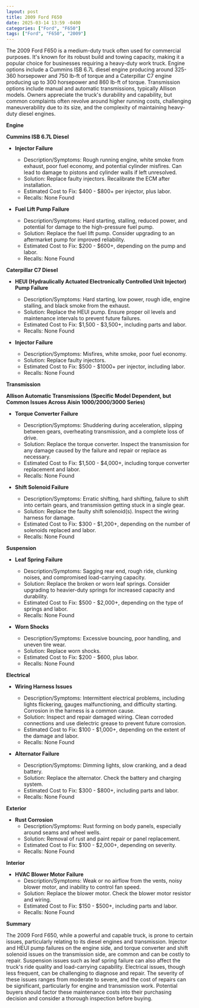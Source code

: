 ```yaml
---
layout: post
title: 2009 Ford F650
date: 2025-03-14 13:59 -0400
categories: ["Ford", "F650"]
tags: ["Ford", "F650", "2009"]
---
```

The 2009 Ford F650 is a medium-duty truck often used for commercial purposes. It's known for its robust build and towing capacity, making it a popular choice for businesses requiring a heavy-duty work truck. Engine options include a Cummins ISB 6.7L diesel engine producing around 325-360 horsepower and 750 lb-ft of torque and a Caterpillar C7 engine producing up to 300 horsepower and 860 lb-ft of torque. Transmission options include manual and automatic transmissions, typically Allison models. Owners appreciate the truck's durability and capability, but common complaints often revolve around higher running costs, challenging maneuverability due to its size, and the complexity of maintaining heavy-duty diesel engines.

**Engine**

**Cummins ISB 6.7L Diesel**

*   **Injector Failure**
    *   Description/Symptoms: Rough running engine, white smoke from exhaust, poor fuel economy, and potential cylinder misfires. Can lead to damage to pistons and cylinder walls if left unresolved.
    *   Solution: Replace faulty injectors. Recalibrate the ECM after installation.
    *   Estimated Cost to Fix: $400 - $800+ per injector, plus labor.
    *   Recalls: None Found

*   **Fuel Lift Pump Failure**
    *   Description/Symptoms: Hard starting, stalling, reduced power, and potential for damage to the high-pressure fuel pump.
    *   Solution: Replace the fuel lift pump. Consider upgrading to an aftermarket pump for improved reliability.
    *   Estimated Cost to Fix: $200 - $600+, depending on the pump and labor.
    *   Recalls: None Found

**Caterpillar C7 Diesel**

*   **HEUI (Hydraulically Actuated Electronically Controlled Unit Injector) Pump Failure**
    *   Description/Symptoms: Hard starting, low power, rough idle, engine stalling, and black smoke from the exhaust.
    *   Solution: Replace the HEUI pump. Ensure proper oil levels and maintenance intervals to prevent future failures.
    *   Estimated Cost to Fix: $1,500 - $3,500+, including parts and labor.
    *   Recalls: None Found

*   **Injector Failure**
    *   Description/Symptoms: Misfires, white smoke, poor fuel economy.
    *   Solution: Replace faulty injectors.
    *   Estimated Cost to Fix: $500 - $1000+ per injector, including labor.
    *   Recalls: None Found

**Transmission**

**Allison Automatic Transmissions (Specific Model Dependent, but Common Issues Across Aisin 1000/2000/3000 Series)**

*   **Torque Converter Failure**
    *   Description/Symptoms: Shuddering during acceleration, slipping between gears, overheating transmission, and a complete loss of drive.
    *   Solution: Replace the torque converter. Inspect the transmission for any damage caused by the failure and repair or replace as necessary.
    *   Estimated Cost to Fix: $1,500 - $4,000+, including torque converter replacement and labor.
    *   Recalls: None Found

*   **Shift Solenoid Failure**
    *   Description/Symptoms: Erratic shifting, hard shifting, failure to shift into certain gears, and transmission getting stuck in a single gear.
    *   Solution: Replace the faulty shift solenoid(s). Inspect the wiring harness for damage.
    *   Estimated Cost to Fix: $300 - $1,200+, depending on the number of solenoids replaced and labor.
    *   Recalls: None Found

**Suspension**

*   **Leaf Spring Failure**
    *   Description/Symptoms: Sagging rear end, rough ride, clunking noises, and compromised load-carrying capacity.
    *   Solution: Replace the broken or worn leaf springs. Consider upgrading to heavier-duty springs for increased capacity and durability.
    *   Estimated Cost to Fix: $500 - $2,000+, depending on the type of springs and labor.
    *   Recalls: None Found

*   **Worn Shocks**
    *   Description/Symptoms: Excessive bouncing, poor handling, and uneven tire wear.
    *   Solution: Replace worn shocks.
    *   Estimated Cost to Fix: $200 - $600, plus labor.
    *   Recalls: None Found

**Electrical**

*   **Wiring Harness Issues**
    *   Description/Symptoms: Intermittent electrical problems, including lights flickering, gauges malfunctioning, and difficulty starting. Corrosion in the harness is a common cause.
    *   Solution: Inspect and repair damaged wiring. Clean corroded connections and use dielectric grease to prevent future corrosion.
    *   Estimated Cost to Fix: $100 - $1,000+, depending on the extent of the damage and labor.
    *   Recalls: None Found

*   **Alternator Failure**
    *   Description/Symptoms: Dimming lights, slow cranking, and a dead battery.
    *   Solution: Replace the alternator. Check the battery and charging system.
    *   Estimated Cost to Fix: $300 - $800+, including parts and labor.
    *   Recalls: None Found

**Exterior**

*   **Rust Corrosion**
    *   Description/Symptoms: Rust forming on body panels, especially around seams and wheel wells.
    *   Solution: Removal of rust and paint repair or panel replacement.
    *   Estimated Cost to Fix: $100 - $2,000+, depending on severity.
    *   Recalls: None Found

**Interior**

*   **HVAC Blower Motor Failure**
    *   Description/Symptoms: Weak or no airflow from the vents, noisy blower motor, and inability to control fan speed.
    *   Solution: Replace the blower motor. Check the blower motor resistor and wiring.
    *   Estimated Cost to Fix: $150 - $500+, including parts and labor.
    *   Recalls: None Found

**Summary**

The 2009 Ford F650, while a powerful and capable truck, is prone to certain issues, particularly relating to its diesel engines and transmission. Injector and HEUI pump failures on the engine side, and torque converter and shift solenoid issues on the transmission side, are common and can be costly to repair. Suspension issues such as leaf spring failure can also affect the truck's ride quality and load-carrying capability. Electrical issues, though less frequent, can be challenging to diagnose and repair. The severity of these issues ranges from moderate to severe, and the cost of repairs can be significant, particularly for engine and transmission work. Potential buyers should factor these maintenance costs into their purchasing decision and consider a thorough inspection before buying.

